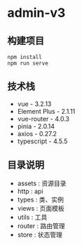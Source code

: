 # admin-v3

## 构建项目
```
npm install
npm run serve
```

## 技术栈
+ vue - 3.2.13
+ Element Plus - 2.1.11
+ vue-router - 4.0.3
+ pinia - 2.0.14
+ axios - 0.27.2
+ typescript - 4.5.5

## 目录说明
+ assets : 资源目录
+ http : api
+ types : 类、实例
+ views : 页面模板
+ utils : 工具
+ router : 路由管理
+ store : 状态管理
